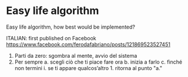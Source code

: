 # Easy life algorithm

Easy life algorithm, how best would be implemented?

ITALIAN: first published on Facebook 
https://www.facebook.com/ferodafabriano/posts/121869523527451

1. Parti da zero: sgombra al mente, avvio del sistema 
2. Per sempre 
    a. scegli ciò che ti piace fare ora
    b. inizia a farlo
    c. finché non termini
        i. se ti appare qualcos’altro
              1. ritorna al punto "a."


